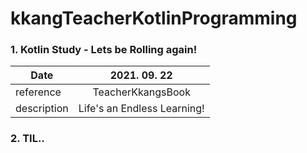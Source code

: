 # kkangTeacherKotlinProgramming
### 1. Kotlin Study - Lets be Rolling again!

| Date | 2021. 09. 22 |
|------|:------------:|
| reference | TeacherKkangsBook
| description | Life's an Endless Learning!


### 2. TIL..

